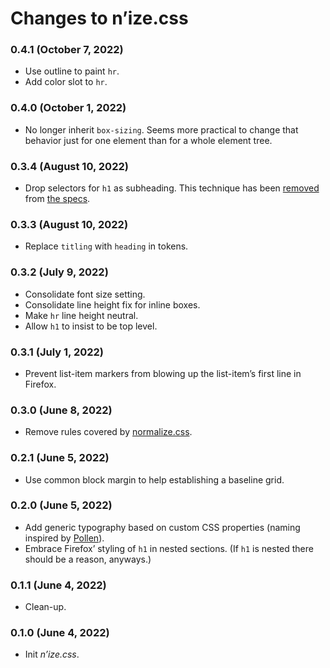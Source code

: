 # Changes to n’ize.css

### 0.4.1 (October 7, 2022)

- Use outline to paint `hr`.
- Add color slot to `hr`.

### 0.4.0 (October 1, 2022)

- No longer inherit `box-sizing`. Seems more practical to change that behavior just for one element than for a whole element tree.

### 0.3.4 (August 10, 2022)

- Drop selectors for `h1` as subheading. This technique has been [removed](https://github.com/whatwg/html/pull/7829/files#diff-41cf6794ba4200b839c53531555f0f3998df4cbb01a4d5cb0b94e3ca5e23947dL16657-L16660) from [the specs](https://html.spec.whatwg.org/multipage/sections.html#headings-and-outlines).

### 0.3.3 (August 10, 2022)

- Replace `titling` with `heading` in tokens.

### 0.3.2 (July 9, 2022)

- Consolidate font size setting.
- Consolidate line height fix for inline boxes.
- Make `hr` line height neutral.
- Allow `h1` to insist to be top level.

### 0.3.1 (July 1, 2022)

- Prevent list-item markers from blowing up the list-item’s first line in Firefox.

### 0.3.0 (June 8, 2022)

- Remove rules covered by [normalize.css](https://github.com/csstools/normalize.css).

### 0.2.1 (June 5, 2022)

- Use common block margin to help establishing a baseline grid.

### 0.2.0 (June 5, 2022)

- Add generic typography based on custom CSS properties (naming inspired by [Pollen](https://www.pollen.style/)).
- Embrace Firefox’ styling of `h1` in nested sections. (If `h1` is nested there should be a reason, anyways.)

### 0.1.1 (June 4, 2022)

- Clean-up.

### 0.1.0 (June 4, 2022)

- Init _n’ize.css_.
